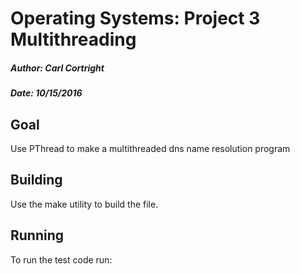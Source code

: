 # Operating Systems: Project 3 Multithreading
##### Author: Carl Cortright
##### Date: 10/15/2016

## Goal

Use PThread to make a multithreaded dns name resolution program

## Building

Use the make utility to build the file.

## Running

To run the test code run:

~~~~./multi-lookup in.txt in2.txt out.txt ~~~~
